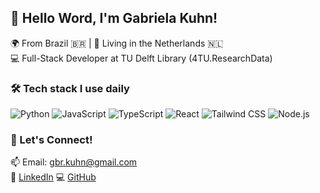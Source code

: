 ## 👋 Hello Word, I'm Gabriela Kuhn!

🌍 From Brazil 🇧🇷 | 📍 Living in the Netherlands 🇳🇱  
💻 Full-Stack Developer at TU Delft Library (4TU.ResearchData)


### 🛠️ Tech stack I use daily

![Python](https://img.shields.io/badge/-Python-3776AB?style=flat-square&logo=python&logoColor=white)   ![JavaScript](https://img.shields.io/badge/-JavaScript-F7DF1E?style=flat-square&logo=javascript&logoColor=black)
   ![TypeScript](https://img.shields.io/badge/-TypeScript-3178C6?style=flat-square&logo=typescript&logoColor=white) ![React](https://img.shields.io/badge/-React-61DAFB?style=flat-square&logo=react&logoColor=black)     ![Tailwind CSS](https://img.shields.io/badge/-TailwindCSS-06B6D4?style=flat-square&logo=tailwindcss&logoColor=white)     ![Node.js](https://img.shields.io/badge/-Node.js-339933?style=flat-square&logo=node.js&logoColor=white)  


### 💬 Let's Connect!

📫 Email: gbr.kuhn@gmail.com  
💼 [LinkedIn](https://www.linkedin.com/in/gabriela-kuhn/)
💻 [GitHub](https://github.com/gabrielakuhn)

